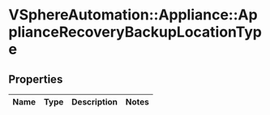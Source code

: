 # VSphereAutomation::Appliance::ApplianceRecoveryBackupLocationType

## Properties
Name | Type | Description | Notes
------------ | ------------- | ------------- | -------------


